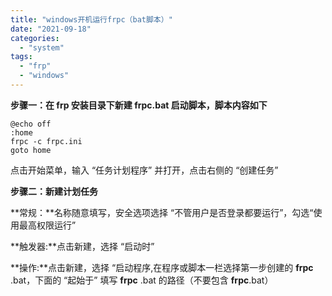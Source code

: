 ```yaml
---
title: "windows开机运行frpc（bat脚本）"
date: "2021-09-18"
categories:
  - "system"
tags:
  - "frp"
  - "windows"
---
```


**步骤一：在 frp 安装目录下新建 frpc.bat 启动脚本，脚本内容如下**

```
@echo off
:home
frpc -c frpc.ini
goto home
```

点击开始菜单，输入 “任务计划程序” 并打开，点击右侧的 “创建任务”

**步骤二：新建计划任务**

**常规：**名称随意填写，安全选项选择 “不管用户是否登录都要运行”，勾选“使用最高权限运行”

**触发器:**点击新建，选择 “启动时”

**操作:**点击新建，选择 “启动程序,在程序或脚本一栏选择第一步创建的 **frpc** .bat，下面的 “起始于” 填写 **frpc** .bat 的路径（不要包含 **frpc**.bat）
